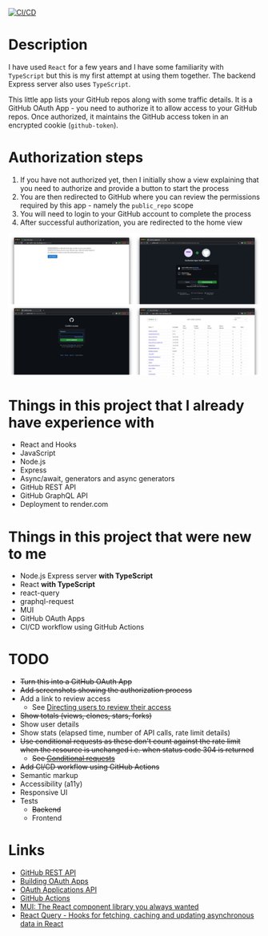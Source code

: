 [![CI/CD](https://github.com/taylorjg/repo-traffic-react/actions/workflows/ci.yml/badge.svg)](https://github.com/taylorjg/repo-traffic-react/actions/workflows/ci.yml)

# Description

I have used `React` for a few years and I have some familiarity with `TypeScript`
but this is my first attempt at using them together. The backend Express server
also uses `TypeScript`.

This little app lists your GitHub repos along with some traffic details.
It is a GitHub OAuth App - you need to authorize it to allow access to your GitHub repos.
Once authorized, it maintains the GitHub access token in an
encrypted cookie (`github-token`).

# Authorization steps

1) If you have not authorized yet, then I initially show a view explaining that you need to authorize
and provide a button to start the process
2) You are then redirected to GitHub where you can review the permissions required by this app - namely the `public_repo` scope
3) You will need to login to your GitHub account to complete the process
4) After successful authorization, you are redirected to the home view

![Authorization steps](screenshots/collage.jpg)

# Things in this project that I already have experience with

* React and Hooks
* JavaScript
* Node.js
* Express
* Async/await, generators and async generators
* GitHub REST API
* GitHub GraphQL API
* Deployment to render.com

# Things in this project that were new to me

* Node.js Express server **with TypeScript**
* React **with TypeScript**
* react-query
* graphql-request
* MUI
* GitHub OAuth Apps
* CI/CD workflow using GitHub Actions

# TODO

* ~~Turn this into a GitHub OAuth App~~
* ~~Add screenshots showing the authorization process~~
* Add a link to review access
  * See [Directing users to review their access](https://docs.github.com/en/developers/apps/building-oauth-apps/authorizing-oauth-apps#directing-users-to-review-their-access)
* ~~Show totals (views, clones, stars, forks)~~
* Show user details
* Show stats (elapsed time, number of API calls, rate limit details)
* ~~Use conditional requests as these don't count against the rate limit when the resource is unchanged i.e. when status code 304 is returned~~
  * ~~See [Conditional requests](https://docs.github.com/en/rest/overview/resources-in-the-rest-api#conditional-requests)~~
* ~~Add CI/CD workflow using GitHub Actions~~
* Semantic markup
* Accessibility (a11y)
* Responsive UI
* Tests
  * ~~Backend~~
  * Frontend

# Links

* [GitHub REST API](https://docs.github.com/en/rest)
* [Building OAuth Apps](https://docs.github.com/en/developers/apps/building-oauth-apps)
* [OAuth Applications API](https://docs.github.com/en/rest/reference/apps#oauth-applications-api)
* [GitHub Actions](https://github.com/features/actions)
* [MUI: The React component library you always wanted](https://mui.com/)
* [React Query - Hooks for fetching, caching and updating asynchronous data in React](https://react-query.tanstack.com/)
